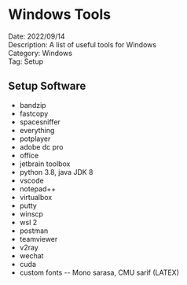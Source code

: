 # Windows Tools

Date: 2022/09/14\
Description: A list of useful tools for Windows\
Category: Windows\
Tag: Setup

## Setup Software

* bandzip
* fastcopy
* spacesniffer
* everything
* potplayer
* adobe dc pro
* office
* jetbrain toolbox
* python 3.8, java JDK 8
* vscode
* notepad++
* virtualbox
* putty
* winscp
* wsl 2
* postman
* teamviewer
* v2ray
* wechat
* cuda
* custom fonts -- Mono sarasa, CMU sarif (LATEX)

